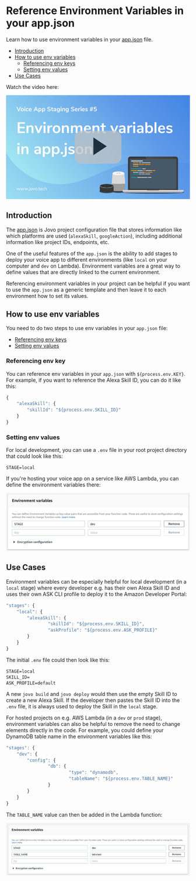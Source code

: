 # Reference Environment Variables in your app.json

Learn how to use environment variables in your [app.json](../03_app-configuration/app-json.md '../app-json') file.

* [Introduction](#introduction)
* [How to use env variables](#how-to-use-env-variables)
   * [Referencing env keys](#referencing-env-keys)
   * [Setting env values](#setting-env-values)
* [Use Cases](#use-cases)


Watch the video here:

[![Video: Use DynamoDB to Store User Data in your Voice Apps](../img/video-env-variables.jpg "youtube-video")](https://www.youtube.com/watch?v=F_xaDXSuDGs)

## Introduction

The [app.json](../03_app-configuration/app-json.md '../app-json') is Jovo project configuration file that stores information like which platforms are used (`alexaSkill`, `googleAction`), including additional information like project IDs, endpoints, etc.

One of the useful features of the `app.json` is the ability to add stages to deploy your voice app to different environments (like `local` on your computer and `dev` on Lambda). Environment variables are a great way to define values that are directly linked to the current environment. 

Referencing environment variables in your project can be helpful if you want to use the `app.json` as a generic template and then leave it to each environment how to set its values.

## How to use env variables

You need to do two steps to use env variables in your `app.json` file:

* [Referencing env keys](#referencing-env-keys)
* [Setting env values](#setting-env-values)

### Referencing env key

You can reference env variables in your `app.json` with `${process.env.KEY}`. For example, if you want to reference the Alexa Skill ID, you can do it like this:

```javascript
{
    "alexaSkill": {
        "skillId": "${process.env.SKILL_ID}"
    }
}
```

### Setting env values

For local development, you can use a `.env` file in your root project directory that could look like this:

```
STAGE=local
```

If you're hosting your voice app on a service like AWS Lambda, you can define the environment variables there:

![Staging environment variable in AWS Lambda](../img/staging-env-lambda.png "How to set the stage variable in Lambda")

## Use Cases

Environment variables can be especially helpful for local development (in a `local` stage) where every developer e.g. has their own Alexa Skill ID and uses their own ASK CLI profile to deploy it to the Amazon Developer Portal:

```javascript
"stages": {
    "local": {
        "alexaSkill": {
                "skillId": "${process.env.SKILL_ID}",
                "askProfile": "${process.env.ASK_PROFILE}"
        }
    }
}
```
The initial `.env` file could then look like this:

```
STAGE=local
SKILL_ID=
ASK_PROFILE=default
```

A new `jovo build` and `jovo deploy` would then use the empty Skill ID to create a new Alexa Skill. If the developer then pastes the Skill ID into the `.env` file, it is always used to deploy the Skill in the `local` stage.

For hosted projects on e.g. AWS Lambda (in a `dev` or `prod` stage), environment variables can also be helpful to remove the need to change elements directly in the code. For example, you could define your DynamoDB table name in the environment variables like this:

```javascript
"stages": {
    "dev": {
        "config": {
                "db": {
                        "type": "dynamodb",
                        "tableName": "${process.env.TABLE_NAME}"
                }
        }
    }
}
```

The `TABLE_NAME` value can then be added in the Lambda function:

![Environment variables in AWS Lambda](../img/lambda-env-table.jpg "Environment variables in AWS Lambda")



<!--[metadata]: {"title": "Reference Environment Variables in your app.json", 
                "description": "Learn how to use environment variables for Alexa Skills and Google Actions with Jovo.",
                "activeSections": ["kb"],
                "expandedSections": "kb",
                "inSections": "kb",
                "breadCrumbs": {"Docs": "docs",
				"Knowledge Base": "docs/kb"
                                },
		"commentsID": "framework/docs/kb/environment-variables-app-json",
		"route": "docs/kb/environment-variables-app-json"
                }-->
